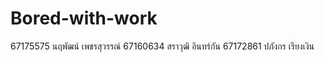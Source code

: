 # Bored-with-work
67175575 นฤพัฒน์ เพชรสุวรรณ์
67160634 สราวุฒิ อินทร์กัน
67172861 ปภังกร เรียงเงิน

